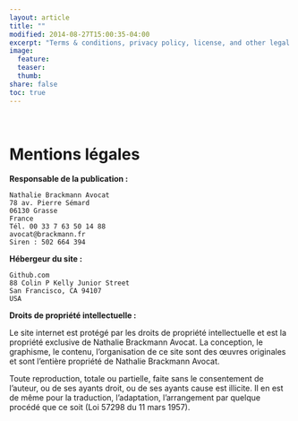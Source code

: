 ```yaml
---
layout: article
title: ""
modified: 2014-08-27T15:00:35-04:00
excerpt: "Terms & conditions, privacy policy, license, and other legal stuff you won’t read."
image:
  feature:
  teaser:
  thumb:
share: false
toc: true
---
```


<br>
<h1>Mentions l&eacute;gales</h1>

**Responsable de la publication :**

```
Nathalie Brackmann Avocat
78 av. Pierre Sémard
06130 Grasse
France
Tél. 00 33 7 63 50 14 88
avocat@brackmann.fr
Siren : 502 664 394
```

**H&eacute;bergeur du site :**

```
Github.com
88 Colin P Kelly Junior Street
San Francisco, CA 94107
USA 
```

**Droits de propri&eacute;t&eacute; intellectuelle :**

Le site internet est prot&eacute;g&eacute; par les droits de propri&eacute;t&eacute; intellectuelle et est la propri&eacute;t&eacute; exclusive de Nathalie Brackmann Avocat. La conception, le graphisme, le contenu, l&rsquo;organisation de ce site sont des &#339;uvres originales et sont l&rsquo;enti&egrave;re propri&eacute;t&eacute; de Nathalie Brackmann Avocat.

Toute reproduction, totale ou partielle, faite sans le consentement de l&rsquo;auteur, ou de ses ayants droit, ou de ses ayants cause est illicite. Il en est de m&ecirc;me pour la traduction, l&rsquo;adaptation, l&rsquo;arrangement par quelque proc&eacute;d&eacute; que ce soit (Loi 57298 du 11 mars 1957).

